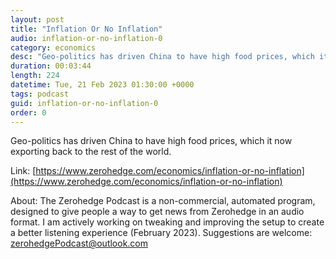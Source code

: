```yaml
---
layout: post
title: "Inflation Or No Inflation"
audio: inflation-or-no-inflation-0
category: economics
desc: "Geo-politics has driven China to have high food prices, which it now exporting back to the rest of the world."
duration: 00:03:44
length: 224
datetime: Tue, 21 Feb 2023 01:30:00 +0000
tags: podcast
guid: inflation-or-no-inflation-0
order: 0
---
```

Geo-politics has driven China to have high food prices, which it now exporting back to the rest of the world.

Link: [https://www.zerohedge.com/economics/inflation-or-no-inflation](https://www.zerohedge.com/economics/inflation-or-no-inflation)

About: The Zerohedge Podcast is a non-commercial, automated program, designed to give people a way to get news from Zerohedge in an audio format.  I am actively working on tweaking and improving the setup to create a better listening experience (February 2023).  Suggestions are welcome: [zerohedgePodcast@outlook.com](mailto:zerohedgePodcast@outlook.com)